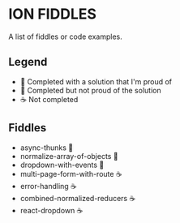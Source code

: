 ION FIDDLES
===========

A list of fiddles or code examples.

Legend
------
- :star2: Completed with a solution that I'm proud of
- :poop: Completed but not proud of the solution
- :coffee: Not completed

Fiddles
-------

- async-thunks :star2:
- normalize-array-of-objects :star2:
- dropdown-with-events :star2:
- multi-page-form-with-route :coffee:
- error-handling :coffee:
- combined-normalized-reducers :coffee:
- react-dropdown :coffee:
